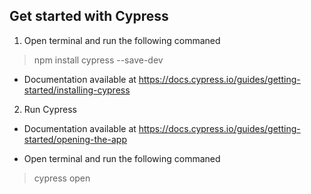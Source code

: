## Get started with Cypress

1. Open terminal and run the following commaned
> npm install cypress --save-dev

- Documentation available at https://docs.cypress.io/guides/getting-started/installing-cypress

2. Run Cypress
- Documentation available at https://docs.cypress.io/guides/getting-started/opening-the-app

- Open terminal and run the following commaned
> cypress open